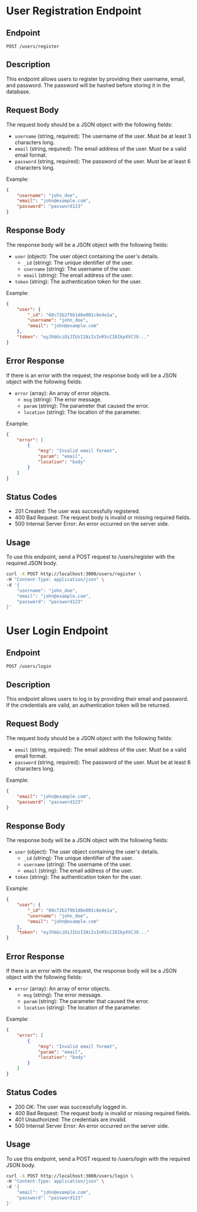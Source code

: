 # User Registration Endpoint

## Endpoint
`POST /users/register`

## Description
This endpoint allows users to register by providing their username, email, and password. The password will be hashed before storing it in the database.

## Request Body
The request body should be a JSON object with the following fields:
- `username` (string, required): The username of the user. Must be at least 3 characters long.
- `email` (string, required): The email address of the user. Must be a valid email format.
- `password` (string, required): The password of the user. Must be at least 6 characters long.

Example:
```json
{
    "username": "john_doe",
    "email": "john@example.com",
    "password": "password123"
}
```

## Response Body
The response body will be a JSON object with the following fields:
- `user` (object): The user object containing the user's details.
  - `_id` (string): The unique identifier of the user.
  - `username` (string): The username of the user.
  - `email` (string): The email address of the user.
- `token` (string): The authentication token for the user.

Example:
```json
{
    "user": {
        "_id": "60c72b2f9b1d8e001c8e4e1a",
        "username": "john_doe",
        "email": "john@example.com"
    },
    "token": "eyJhbGciOiJIUzI1NiIsInR5cCI6IkpXVCJ9..."
}
```

## Error Response
If there is an error with the request, the response body will be a JSON object with the following fields:
- `error` (array): An array of error objects.
  - `msg` (string): The error message.
  - `param` (string): The parameter that caused the error.
  - `location` (string): The location of the parameter.

Example:
```json
{
    "error": [
        {
            "msg": "Invalid email format",
            "param": "email",
            "location": "body"
        }
    ]
}
```

## Status Codes
- 201 Created: The user was successfully registered.
- 400 Bad Request: The request body is invalid or missing required fields.
- 500 Internal Server Error: An error occurred on the server side.

## Usage
To use this endpoint, send a POST request to /users/register with the required JSON body.
```sh
curl -X POST http://localhost:3000/users/register \
-H "Content-Type: application/json" \
-d '{
    "username": "john_doe",
    "email": "john@example.com",
    "password": "password123"
}'
```

# User Login Endpoint

## Endpoint
`POST /users/login`

## Description
This endpoint allows users to log in by providing their email and password. If the credentials are valid, an authentication token will be returned.

## Request Body
The request body should be a JSON object with the following fields:
- `email` (string, required): The email address of the user. Must be a valid email format.
- `password` (string, required): The password of the user. Must be at least 6 characters long.

Example:
```json
{
    "email": "john@example.com",
    "password": "password123"
}
```

## Response Body
The response body will be a JSON object with the following fields:
- `user` (object): The user object containing the user's details.
  - `_id` (string): The unique identifier of the user.
  - `username` (string): The username of the user.
  - `email` (string): The email address of the user.
- `token` (string): The authentication token for the user.

Example:
```json
{
    "user": {
        "_id": "60c72b2f9b1d8e001c8e4e1a",
        "username": "john_doe",
        "email": "john@example.com"
    },
    "token": "eyJhbGciOiJIUzI1NiIsInR5cCI6IkpXVCJ9..."
}
```

## Error Response
If there is an error with the request, the response body will be a JSON object with the following fields:
- `error` (array): An array of error objects.
  - `msg` (string): The error message.
  - `param` (string): The parameter that caused the error.
  - `location` (string): The location of the parameter.

Example:
```json
{
    "error": [
        {
            "msg": "Invalid email format",
            "param": "email",
            "location": "body"
        }
    ]
}
```

## Status Codes
- 200 OK: The user was successfully logged in.
- 400 Bad Request: The request body is invalid or missing required fields.
- 401 Unauthorized: The credentials are invalid.
- 500 Internal Server Error: An error occurred on the server side.

## Usage
To use this endpoint, send a POST request to /users/login with the required JSON body.
```sh
curl -X POST http://localhost:3000/users/login \
-H "Content-Type: application/json" \
-d '{
    "email": "john@example.com",
    "password": "password123"
}'
```